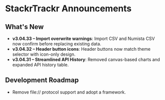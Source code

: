 # StackrTrackr Announcements

## What's New
- **v3.04.33 – Import overwrite warnings**: Import CSV and Numista CSV now confirm before replacing existing data.
- **v3.04.32 – Header button icons**: Header buttons now match theme selector with icon-only design.
- **v3.04.31 – Streamlined API History**: Removed canvas-based charts and expanded API history table.

## Development Roadmap
- Remove file:// protocol support and adopt a framework.
